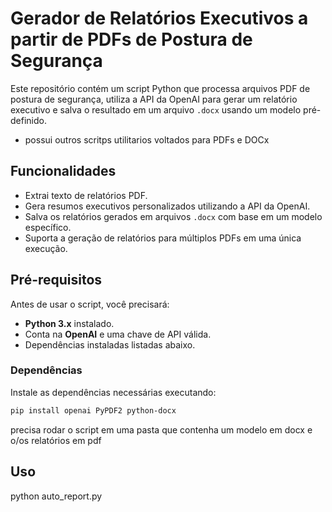 # Gerador de Relatórios Executivos a partir de PDFs de Postura de Segurança

Este repositório contém um script Python que processa arquivos PDF de postura de segurança, utiliza a API da OpenAI para gerar um relatório executivo e salva o resultado em um arquivo `.docx` usando um modelo pré-definido.
- possui outros scritps utilitarios voltados para PDFs e DOCx
## Funcionalidades

- Extrai texto de relatórios PDF.
- Gera resumos executivos personalizados utilizando a API da OpenAI.
- Salva os relatórios gerados em arquivos `.docx` com base em um modelo específico.
- Suporta a geração de relatórios para múltiplos PDFs em uma única execução.

## Pré-requisitos

Antes de usar o script, você precisará:

- **Python 3.x** instalado.
- Conta na **OpenAI** e uma chave de API válida.
- Dependências instaladas listadas abaixo.

### Dependências

Instale as dependências necessárias executando:

```bash
pip install openai PyPDF2 python-docx
```
precisa rodar o script em uma pasta que contenha um modelo em docx e o/os relatórios em pdf 

## Uso

python auto_report.py